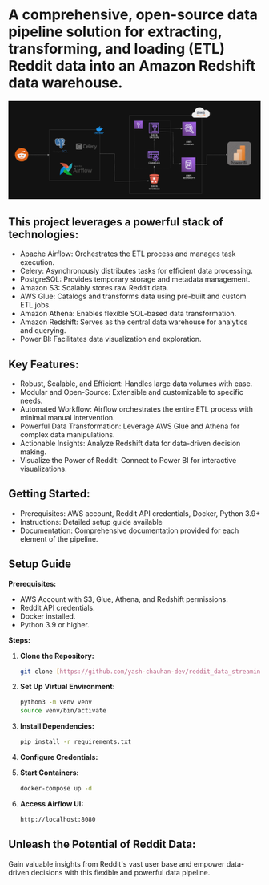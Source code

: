 # A comprehensive, open-source data pipeline solution for extracting, transforming, and loading (ETL) Reddit data into an Amazon Redshift data warehouse.

![System Architecture](RedditDataStreaming.png)

## This project leverages a powerful stack of technologies:

- Apache Airflow: Orchestrates the ETL process and manages task execution.
- Celery: Asynchronously distributes tasks for efficient data processing.
- PostgreSQL: Provides temporary storage and metadata management.
- Amazon S3: Scalably stores raw Reddit data.
- AWS Glue: Catalogs and transforms data using pre-built and custom ETL jobs.
- Amazon Athena: Enables flexible SQL-based data transformation.
- Amazon Redshift: Serves as the central data warehouse for analytics and querying.
- Power BI: Facilitates data visualization and exploration.

## Key Features:

- Robust, Scalable, and Efficient: Handles large data volumes with ease.
- Modular and Open-Source: Extensible and customizable to specific needs.
- Automated Workflow: Airflow orchestrates the entire ETL process with minimal manual intervention.
- Powerful Data Transformation: Leverage AWS Glue and Athena for complex data manipulations.
- Actionable Insights: Analyze Redshift data for data-driven decision making.
- Visualize the Power of Reddit: Connect to Power BI for interactive visualizations.

## Getting Started:

- Prerequisites: AWS account, Reddit API credentials, Docker, Python 3.9+
- Instructions: Detailed setup guide available
- Documentation: Comprehensive documentation provided for each element of the pipeline.

## Setup Guide

**Prerequisites:**

- AWS Account with S3, Glue, Athena, and Redshift permissions.
- Reddit API credentials.
- Docker installed.
- Python 3.9 or higher.

**Steps:**

1. **Clone the Repository:**

   ```bash
   git clone [https://github.com/yash-chauhan-dev/reddit_data_streaming.git](https://github.com/yash-chauhan-dev/reddit_data_streaming.git)
   ```

2. **Set Up Virtual Environment:**
    ```bash
    python3 -m venv venv
    source venv/bin/activate
    ```

3. **Install Dependencies:**
    ```bash
    pip install -r requirements.txt
    ```

4. **Configure Credentials:**

5. **Start Containers:**
    ```bash
    docker-compose up -d
    ```

6. **Access Airflow UI:**
    ```bash
    http://localhost:8080
    ```

## Unleash the Potential of Reddit Data:

Gain valuable insights from Reddit's vast user base and empower data-driven decisions with this flexible and powerful data pipeline.